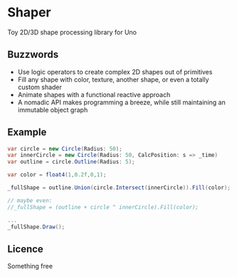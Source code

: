 Shaper
======

Toy 2D/3D shape processing library for Uno

Buzzwords
---------

- Use logic operators to create complex 2D shapes out of primitives
- Fill any shape with color, texture, another shape, or even a totally custom shader
- Animate shapes with a functional reactive approach
- A nomadic API makes programming a breeze, while still maintaining an immutable object graph  

Example
-------
```csharp
var circle = new Circle(Radius: 50);
var innerCircle = new Circle(Radius: 50, CalcPosition: s => _time)
var outline = circle.Outline(Radius: 5);

var color = float4(1,0.2f,0,1);

_fullShape = outline.Union(circle.Intersect(innerCircle)).Fill(color);

// maybe even:
//_fullShape = (outline + circle ^ innerCircle).Fill(color);

...
_fullShape.Draw();
```

Licence
-------

Something free
